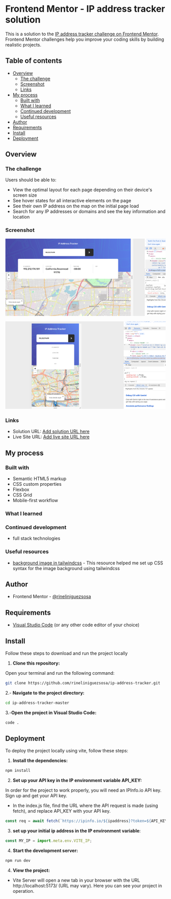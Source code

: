 # Frontend Mentor - IP address tracker solution

This is a solution to the [IP address tracker challenge on Frontend Mentor](https://www.frontendmentor.io/challenges/ip-address-tracker-I8-0yYAH0). Frontend Mentor challenges help you improve your coding skills by building realistic projects. 

## Table of contents

- [Overview](#overview)
  - [The challenge](#the-challenge)
  - [Screenshot](#screenshot)
  - [Links](#links)
- [My process](#my-process)
  - [Built with](#built-with)
  - [What I learned](#what-i-learned)
  - [Continued development](#continued-development)
  - [Useful resources](#useful-resources)
- [Author](#author)
- [Requirements](#requirements)
- [Install](#install)
- [Deployment](#deployment)


## Overview

### The challenge

Users should be able to:

- View the optimal layout for each page depending on their device's screen size
- See hover states for all interactive elements on the page
- See their own IP address on the map on the initial page load
- Search for any IP addresses or domains and see the key information and location

### Screenshot

![desktop](./screens/desktop.png)

![mobil](./screens/mobil.png)

### Links

- Solution URL: [Add solution URL here](https://www.frontendmentor.io/solutions/ip-address-tracker-4VcVvSMJnb)
- Live Site URL: [Add live site URL here](https://rineliniguezsosa.github.io/ip-address-tracker/)

## My process

### Built with

- Semantic HTML5 markup
- CSS custom properties
- Flexbox
- CSS Grid
- Mobile-first workflow


### What I learned


### Continued development

- full stack technologies

### Useful resources

- [background image in tailwindcss](https://tailwindcss.com/docs/background-image) - This resource helped me set up CSS syntax for the image background using tailwindcss


## Author

- Frontend Mentor - [@rineliniguezsosa](https://www.frontendmentor.io/profile/rineliniguezsosa)

## Requirements 

- [Visual Studio Code](https://code.visualstudio.com/) (or any other code editor of your choice)

## Install

Follow these steps to download and run the project locally

1. **Clone this repository:**

  Open your terminal and run the following command:

   ```bash
   git clone https://github.com/rineliniguezsosa/ip-address-tracker.git
   ```

2.- **Navigate to the project directory:**

```bash
cd ip-address-tracker-master
```

3.-**Open the project in Visual Studio Code:**

```bash
code .
```

## Deployment

To deploy the project locally using vite, follow these steps:

1. **Install the dependencies:**

```bash
npm install
```
2. **Set up your API key in the IP environment variable API_KEY:**

In order for the project to work properly, you will need an IPInfo.io API key. 
Sign up and get your API key.

- In the index.js file, find the URL where the API request is made (using fetch), and replace API_KEY with your API key.

```js
const req = await fetch(`https://ipinfo.io/${ipaddress}?token=${API_KEY}`);
```

3. **set up your initial ip address in the IP environment variable**:

```js
const MY_IP = import.meta.env.VITE_IP;
```

4. **Start the development server:**

```bash
npm run dev
```

4. **View the project:**

- Vite Server will open a new tab in your browser with the URL http://localhost:5173/ (URL may vary). Here you can see your project in operation.



